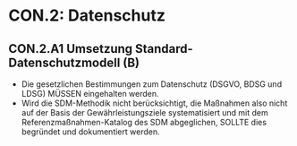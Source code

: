 # CON.2: Datenschutz

## CON.2.A1 Umsetzung Standard-Datenschutzmodell (B)

- Die gesetzlichen Bestimmungen zum Datenschutz (DSGVO, BDSG und LDSG) MÜSSEN eingehalten werden.
- Wird die SDM-Methodik nicht berücksichtigt, die Maßnahmen also nicht auf der Basis der Gewährleistungsziele systematisiert und mit dem Referenzmaßnahmen-Katalog des SDM abgeglichen, SOLLTE dies begründet und dokumentiert werden.


